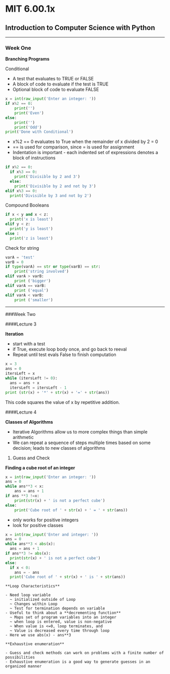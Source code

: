 # MIT 6.00.1x
## Introduction to Computer Science with Python
---
### Week One

**Branching Programs**

Conditional
  - A test that evaluates to TRUE or FALSE
  - A block of code to evaluate if the test is TRUE
  - Optional block of code to evaluate FALSE

```Python
x = int(raw_input('Enter an integer: '))
if x%2 == 0:
    print('')
    print('Even')
else:
    print('')
    print('Odd')
print('Done with Conditional')
```

  - x%2 == 0 evaluates to True when the remainder of x divided by 2 = 0
  - == is used for comparison, since = is used for assignment
  - Indentation is important - each indented set of expressions denotes a block of instructions

```Python
if x%2 == 0:
  if x%3 == 0:
    print('Divisible by 2 and 3')
  else:
    print('Divisible by 2 and not by 3')
elif x%3 == 0:
  print('Divisible by 3 and not by 2')
```

Compound Booleans

```Python
if x < y and x < z:
  print('x is least')
elif y < z:
  print('y is least')
else :
  print('z is least')
```

Check for string

```Python
varA = 'test'
varB = 0
if type(varA) == str or type(varB) == str:
    print('string involved')
elif varA > varB:
    print ('bigger')
elif varA == varB:
    print ('equal')
elif varA < varB:
    print ('smaller')
```

---
###Week Two

####Lecture 3

**Iteration**

  - start with a test
  - if True, execute loop body once, and go back to reeval
  - Repeat until test evals False to finish computation

  ```Python
  x = 3
  ans = 0
  itersLeft = x
  while (itersLeft != 0):
    ans = ans + x
    itersLeft = itersLeft - 1
  print (str(x) + '*' + str(x) + '=' + str(ans))
  ```

  This code squares the value of x by repetitive addition.

####Lecture 4

**Classes of Algorithms**

  - Iterative Algorithms allow us to more complex things than simple arithmetic
  - We can repeat a sequence of steps multiple times based on some decision; leads to new classes of algorithms

  1. Guess and Check

  **Finding a cube root of an integer**
  ```Python
  x = int(raw_input('Enter an integer: '))
  ans = 0
  while ans**3 < x:
      ans = ans + 1
  if ans **3 !=x:
      print(str(x) + ' is not a perfect cube')
  else:
      print('Cube root of ' + str(x) + ' = ' + str(ans))
```
  - only works for positive integers
  - look for positive classes

  ```Python
  x = int(raw_input('Enter and integer: '))
  ans = 0
  while ans**3 < abs(x):
    ans = ans + 1
  if ans**3 != abs(x):
    print(str(x) + ' is not a perfect cube')
  else:
    if x < 0:
      ans = - ans
    print('Cube root of ' + str(x) + ' is ' + str(ans))
  ```
    **Loop Characteristics**

    - Need loop variable
      ~ initialized outside of Loop
      ~ Changes within Loop
      ~ Test for termination depends on variable
    - Useful to think about a **decrementing function**
      ~ Maps set of program variables into an integer
      ~ when loop is entered, value is non-negative
      ~ When value is <=0, loop terminates, and
      ~ Value is decreased every time through loop
    - Here we use abs(x) - ans**3

    **Exhaustive enumeration**

    - Guess and check methods can work on problems with a finite number of possibilities
    - Exhaustive enumeration is a good way to generate guesses in an organized manner
